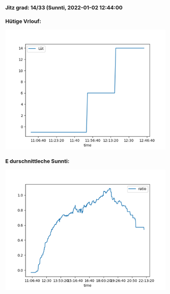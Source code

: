 ### Jitz grad: 14/33 (Sunnti, 2022-01-02 12:44:00

### Hütige Vrlouf:
![Graph](Today.png)

### E durschnittleche Sunnti:
![Graph](Sunnti.png)
